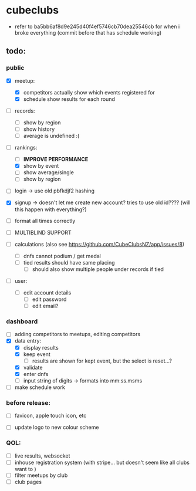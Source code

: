 # cubeclubs


- refer to ba5bb6af8d9e245d40f4ef5746cb70dea25546cb for when i broke everything (commit before that has schedule working)





## todo:


### public
- [x] meetup:
    - [x] competitors actually show which events registered for
    - [x] schedule show results for each round
- [ ] records:
    - [ ] show by region
    - [ ] show history
    - [ ] average is undefined :(
- [ ] rankings:
    - [ ] **IMPROVE PERFORMANCE**
    - [x] show by event
    - [ ] show average/single
    - [ ] show by region
- [ ] login -> use old pbfkdjf2 hashing
- [x] signup -> doesn't let me create new account? tries to use old id???? (will this happen with everything?)

- [ ] format all times correctly
- [ ] MULTIBLIND SUPPORT

- [ ] calculations (also see https://github.com/CubeClubsNZ/app/issues/8)
  - [ ] dnfs cannot podium / get medal
  - [ ] tied results should have same placing
    - [ ] should also show multiple people under records if tied       

- [ ] user:
  - [ ] edit account details
    - [ ] edit password
    - [ ] edit email?

### dashboard
- [ ] adding competitors to meetups, editing competitors
- [x] data entry:
    - [x] display results
    - [x] keep event
       - [ ] results are shown for kept event, but the select is reset...?
    - [x] validate
    - [x] enter dnfs
    - [ ] input string of digits -> formats into mm:ss.msms
- [ ] make schedule work

### before release:
- [ ] favicon, apple touch icon, etc
- [ ] update logo to new colour scheme


### QOL:
- [ ] live results, websocket
- [ ] inhouse registration system (with stripe... but doesn't seem like all clubs want to )
- [ ] filter meetups by club
- [ ] club pages
